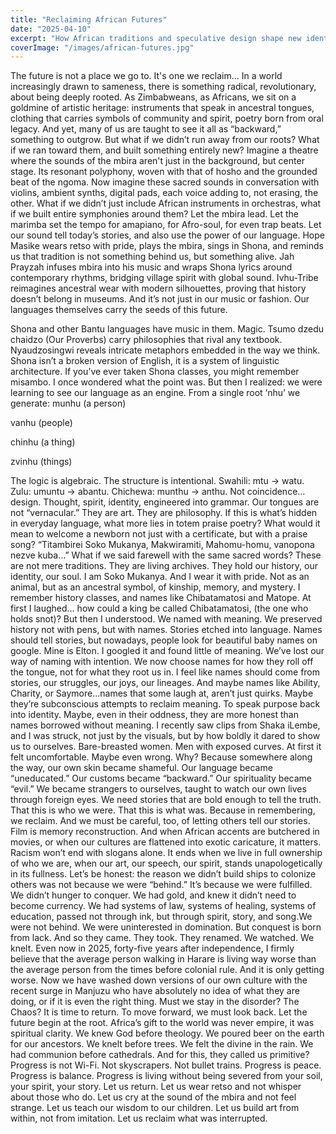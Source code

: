 ```yaml
---
title: "Reclaiming African Futures"
date: "2025-04-10"
excerpt: "How African traditions and speculative design shape new identities..."
coverImage: "/images/african-futures.jpg"
---
```


The future is not a place we go to. It's one we reclaim...
In a world increasingly drawn to sameness, there is something radical, revolutionary, about being deeply rooted. 
As Zimbabweans, as Africans, we sit on a goldmine of artistic heritage: instruments that speak in ancestral tongues, clothing that carries symbols of community and spirit, poetry born from oral legacy. And yet, many of us are taught to see it all as “backward,” something to outgrow. But what if we didn’t run away from our roots? What if we ran toward them, and built something entirely new?
Imagine a theatre where the sounds of the mbira aren't just in the background, but center stage. Its resonant polyphony, woven with that of hosho and the grounded beat of the ngoma. Now imagine these sacred sounds in conversation with violins, ambient synths, digital pads, each voice adding to, not erasing, the other. 
What if we didn’t just include African instruments in orchestras, what if we built entire symphonies around them? Let the mbira lead. Let the marimba set the tempo for amapiano, for Afro-soul, for even trap beats. Let our sound tell today’s stories, and also use the power of our language.
Hope Masike wears retso with pride, plays the mbira, sings in Shona, and reminds us that tradition is not something behind us, but something alive. Jah Prayzah infuses mbira into his music and wraps Shona lyrics around contemporary rhythms, bridging village spirit with global sound. Ivhu-Tribe reimagines ancestral wear with modern silhouettes, proving that history doesn’t belong in museums. 
And it’s not just in our music or fashion.
Our languages themselves carry the seeds of this future.

Shona and other Bantu languages have music in them. Magic. Tsumo dzedu chaidzo (Our Proverbs) carry philosophies that rival any textbook. Nyaudzosingwi reveals intricate metaphors embedded in the way we think. Shona isn’t a broken version of English, it is a system of linguistic architecture. 
If you’ve ever taken Shona classes, you might remember misambo. I once wondered what the point was. But then I realized: we were learning to see our language as an engine.
From a single root ‘nhu’ we generate:
munhu (a person)


vanhu (people)


chinhu (a thing)


zvinhu (things)


The logic is algebraic. The structure is intentional. Swahili: mtu → watu. Zulu: umuntu → abantu. Chichewa: munthu → anthu. Not coincidence…design. Thought, spirit, identity, engineered into grammar. Our tongues are not “vernacular.” They are art. They are philosophy.
If this is what’s hidden in everyday language, what more lies in totem praise poetry? What would it mean to welcome a newborn not just with a certificate, but with a praise song?
“Titambirei Soko Mukanya, Makwiramiti, Mahomu-homu, vanopona nezve kuba…” What if we said farewell with the same sacred words? 
These are not mere traditions. They are living archives. They hold our history, our identity, our soul.
I am Soko Mukanya. And I wear it with pride. Not as an animal, but as an ancestral symbol, of kinship, memory, and mystery. I remember history classes, and names like Chibatamatosi and Matope. At first I laughed… how could a king be called Chibatamatosi, (the one who holds snot)? 
But then I understood. We named with meaning. We preserved history not with pens, but with names. Stories etched into language.
Names should tell stories, but nowadays, people look for beautiful baby names on google. Mine is Elton. I googled it and found little of meaning. We’ve lost our way of naming with intention. We now choose names for how they roll off the tongue, not for what they root us in. I feel like names should come from stories, our struggles, our joys, our lineages. And maybe names like Ability, Charity, or Saymore…names that some laugh at, aren’t just quirks. Maybe they’re subconscious attempts to reclaim meaning. To speak purpose back into identity. Maybe, even in their oddness, they are more honest than names borrowed without meaning.
I recently saw clips from Shaka iLembe, and I was struck, not just by the visuals, but by how boldly it dared to show us to ourselves. Bare-breasted women. Men with exposed curves. At first it felt uncomfortable. Maybe even wrong. Why? Because somewhere along the way, our own skin became shameful. Our language became “uneducated.” Our customs became “backward.” Our spirituality became “evil.” We became strangers to ourselves, taught to watch our own lives through foreign eyes.
We need stories that are bold enough to tell the truth. That this is who we were. That this is what was. Because in remembering, we reclaim. And we must be careful, too, of letting others tell our stories. Film is memory reconstruction. And when African accents are butchered in movies, or when our cultures are flattened into exotic caricature, it matters. Racism won’t end with slogans alone. It ends when we live in full ownership of who we are, when our art, our speech, our spirit, stands unapologetically in its fullness.
Let’s be honest: the reason we didn’t build ships to colonize others was not because we were “behind.” It’s because we were fulfilled. We didn’t hunger to conquer. We had gold, and knew it didn’t need to become currency. We had systems of law, systems of healing, systems of education, passed not through ink, but through spirit, story, and song.We were not behind. We were uninterested in domination. But conquest is born from lack. And so they came. They took. They renamed. We watched. We knelt.
Even now in 2025, forty-five years after independence, I firmly believe that the average person walking in Harare is living way worse than the average person from the times before colonial rule. And it is only getting worse.
Now we have washed down versions of our own culture with the recent surge in Manjuzu who have absolutely no idea of what they are doing, or if it is even the right thing.
Must we stay in the disorder? The Chaos?
It is time to return. To move forward, we must look back. Let the future begin at the root.
Africa’s gift to the world was never empire, it was spiritual clarity. We knew God before theology. We poured beer on the earth for our ancestors. We knelt before trees. We felt the divine in the rain. We had communion before cathedrals. And for this, they called us primitive?
Progress is not Wi-Fi. Not skyscrapers. Not bullet trains. Progress is peace. Progress is balance. Progress is living without being severed from your soil, your spirit, your story.
Let us return. Let us wear retso and not whisper about those who do. Let us cry at the sound of the mbira and not feel strange. Let us teach our wisdom to our children. Let us build art from within, not from imitation.
Let us reclaim what was interrupted.

